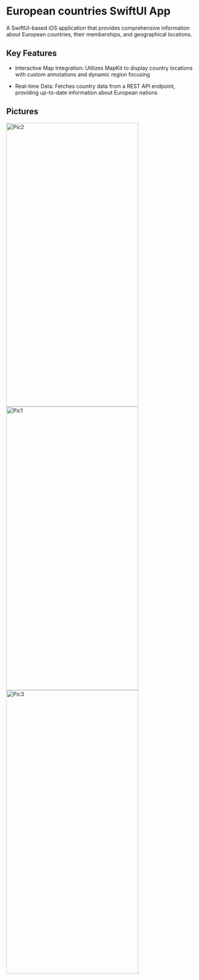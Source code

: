 # European countries SwiftUI App

A SwiftUI-based iOS application that provides comprehensive information about European countries, their memberships, and geographical locations.

## Key Features

- Interactive Map Integration: Utilizes MapKit to display country locations with custom annotations and dynamic region focusing

- Real-time Data: Fetches country data from a REST API endpoint, providing up-to-date information about European nations

## Pictures
<img width="350" height="750" alt="Pic2" src="https://github.com/user-attachments/assets/43f49ee5-7246-487f-a9b0-feb52057a5d2">
<img width="350" height="750" alt="Pic1" src="https://github.com/user-attachments/assets/2eec8ec0-b1a8-4035-a346-bda3d0cfc3a2">
<img width="350" height="750" alt="Pic3" src="https://github.com/user-attachments/assets/3505f2bd-6980-476a-b4ba-0c0c14bc0f7d">
